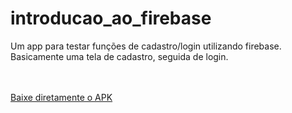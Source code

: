 # introducao_ao_firebase

Um app para testar funções de cadastro/login utilizando firebase. 
Basicamente uma tela de cadastro, seguida de login.

<br><br>
<a href = "https://github.com/rodolfq/introducao_ao_firebase/blob/master/introducao ao firebase.apk">
  Baixe diretamente o APK
  </a>   

